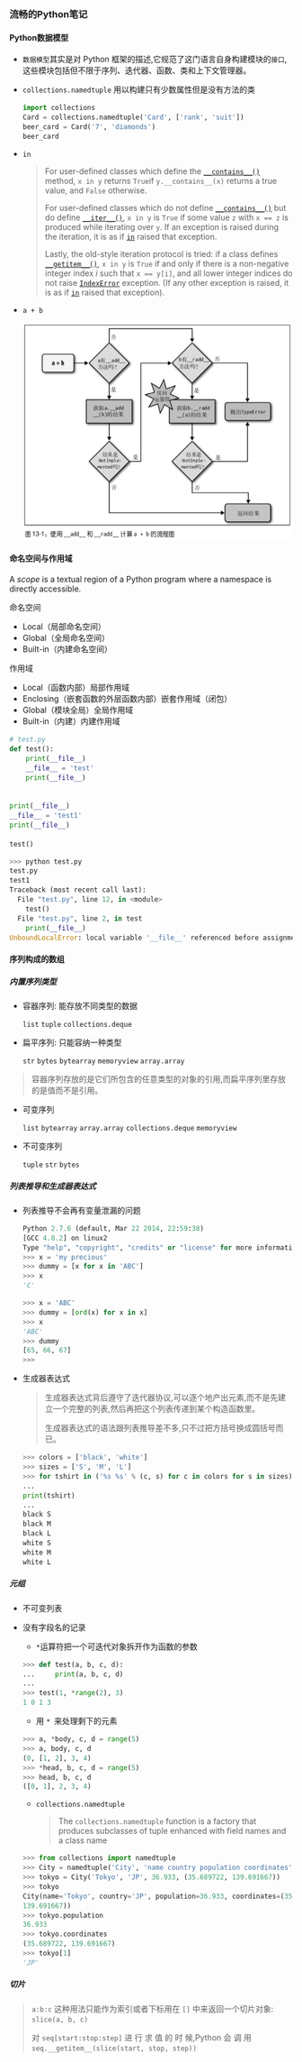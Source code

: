 ###  流畅的Python笔记

#### Python数据模型

- `数据模型`其实是对 Python 框架的描述,它规范了这门语言自身构建模块的`接口`,这些模块包括但不限于序列、迭代器、函数、类和上下文管理器。

- `collections.namedtuple` 用以构建只有少数属性但是没有方法的类

  ```python
  import collections
  Card = collections.namedtuple('Card', ['rank', 'suit'])
  beer_card = Card('7', 'diamonds')
  beer_card
  ```

- `in`

  > For user-defined classes which define the [`__contains__()`](https://docs.python.org/3/reference/datamodel.html#object.__contains__) method, `x in y` returns `True`if `y.__contains__(x)` returns a true value, and `False` otherwise.
  >
  > For user-defined classes which do not define [`__contains__()`](https://docs.python.org/3/reference/datamodel.html#object.__contains__) but do define [`__iter__()`](https://docs.python.org/3/reference/datamodel.html#object.__iter__), `x in y` is `True` if some value `z` with `x == z` is produced while iterating over `y`. If an exception is raised during the iteration, it is as if [`in`](https://docs.python.org/3/reference/expressions.html#in) raised that exception.
  >
  > Lastly, the old-style iteration protocol is tried: if a class defines [`__getitem__()`](https://docs.python.org/3/reference/datamodel.html#object.__getitem__), `x in y` is `True` if and only if there is a non-negative integer index *i* such that `x == y[i]`, and all lower integer indices do not raise [`IndexError`](https://docs.python.org/3/library/exceptions.html#IndexError) exception. (If any other exception is raised, it is as if [`in`](https://docs.python.org/3/reference/expressions.html#in) raised that exception).

- `a + b`

  ![a+b](a+b.png)

#### 命名空间与作用域

A *scope* is a textual region of a Python program where a namespace is directly accessible.

命名空间

- Local（局部命名空间）
- Global（全局命名空间）
- Built-in（内建命名空间）

作用域

- Local（函数内部）局部作用域
- Enclosing（嵌套函数的外层函数内部）嵌套作用域（闭包）
- Global（模块全局）全局作用域
- Built-in（内建）内建作用域

```python
# test.py
def test():
    print(__file__)
    __file__ = 'test'
    print(__file__)


print(__file__)
__file__ = 'test1'
print(__file__)

test()
```

```python
>>> python test.py
test.py
test1
Traceback (most recent call last):
  File "test.py", line 12, in <module>
    test()
  File "test.py", line 2, in test
    print(__file__)
UnboundLocalError: local variable '__file__' referenced before assignment
```

#### 序列构成的数组

##### 内置序列类型

- 容器序列: 能存放不同类型的数据

  `list` `tuple` `collections.deque`

- 扁平序列: 只能容纳一种类型

  `str` `bytes` `bytearray` `memoryview` `array.array`

> 容器序列存放的是它们所包含的任意类型的对象的引用,而扁平序列里存放的是值而不是引用。

- 可变序列

  `list` `bytearray` `array.array` `collections.deque` `memoryview`

- 不可变序列

  `tuple` `str` `bytes`

##### 列表推导和生成器表达式

- 列表推导不会再有变量泄漏的问题

  ```python
  Python 2.7.6 (default, Mar 22 2014, 22:59:38)
  [GCC 4.8.2] on linux2
  Type "help", "copyright", "credits" or "license" for more information.
  >>> x = 'my precious'
  >>> dummy = [x for x in 'ABC']
  >>> x
  'C'
  ```

  ```python
  >>> x = 'ABC'
  >>> dummy = [ord(x) for x in x]
  >>> x
  'ABC'
  >>> dummy
  [65, 66, 67]
  >>>
  ```

- 生成器表达式
  >生成器表达式背后遵守了迭代器协议,可以逐个地产出元素,而不是先建立一个完整的列表,然后再把这个列表传递到某个构造函数里。
  > 
  > 生成器表达式的语法跟列表推导差不多,只不过把方括号换成圆括号而已。

  ```python
  >>> colors = ['black', 'white']
  >>> sizes = ['S', 'M', 'L']
  >>> for tshirt in ('%s %s' % (c, s) for c in colors for s in sizes):
  ...
  print(tshirt)
  ...
  black S
  black M
  black L
  white S
  white M
  white L
  ```
  

##### 元组

- 不可变列表

- 没有字段名的记录

  - `*`运算符把一个可迭代对象拆开作为函数的参数

  ```python
  >>> def test(a, b, c, d):
  ...     print(a, b, c, d)
  ... 
  >>> test(1, *range(2), 3)
  1 0 1 3
  ```

  - 用 `* `来处理剩下的元素

  ```python
  >>> a, *body, c, d = range(5)
  >>> a, body, c, d
  (0, [1, 2], 3, 4)
  >>> *head, b, c, d = range(5)
  >>> head, b, c, d
  ([0, 1], 2, 3, 4)
  ```

  - `collections.namedtuple`

    > The `collections.namedtuple` function is a factory that produces subclasses of tuple enhanced with field names and a class name

  ```python
  >>> from collections import namedtuple
  >>> City = namedtuple('City', 'name country population coordinates')
  >>> tokyo = City('Tokyo', 'JP', 36.933, (35.689722, 139.691667))
  >>> tokyo
  City(name='Tokyo', country='JP', population=36.933, coordinates=(35.689722,
  139.691667))
  >>> tokyo.population
  36.933
  >>> tokyo.coordinates
  (35.689722, 139.691667)
  >>> tokyo[1]
  'JP'
  ```


##### 切片

> `a:b:c` 这种用法只能作为索引或者下标用在 `[]` 中来返回一个切片对象: `slice(a, b, c)`
>
> 对 `seq[start:stop:step]` 进 行 求 值 的 时 候,Python 会 调 用 `seq.__getitem__(slice(start, stop, step))`

